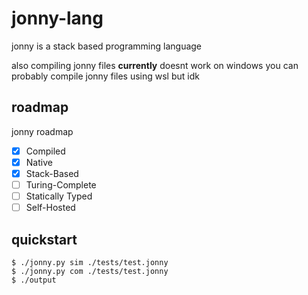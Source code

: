  # jonny-lang
 jonny is a stack based programming language

 also compiling jonny files __**currently**__ doesnt work on windows
 you can probably compile jonny files using wsl but idk

 ## roadmap
 jonny roadmap
 - [x] Compiled
 - [x] Native
 - [x] Stack-Based
 - [ ] Turing-Complete
 - [ ] Statically Typed
 - [ ] Self-Hosted

 ## quickstart

 ```console
 $ ./jonny.py sim ./tests/test.jonny
 $ ./jonny.py com ./tests/test.jonny
 $ ./output
 ```